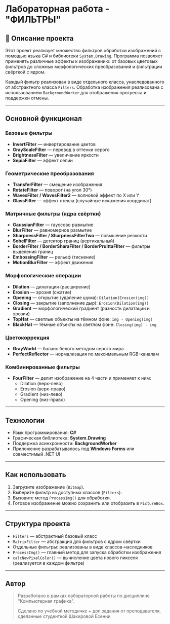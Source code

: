 # Лабораторная работа - "ФИЛЬТРЫ"

## 📌 Описание проекта

Этот проект реализует множество фильтров обработки изображений с помощью языка C# и библиотеки `System.Drawing`. Программа позволяет применять различные эффекты к изображению: от базовых цветовых фильтров до сложных морфологических преобразований и фильтрации свёрткой с ядром.

Каждый фильтр реализован в виде отдельного класса, унаследованного от абстрактного класса `Filters`. Обработка изображения реализована с использованием `BackgroundWorker` для отображения прогресса и поддержки отмены.

---

## Основной функционал

### Базовые фильтры
- **InvertFilter** — инвертирование цветов
- **GrayScaleFilter** — перевод в оттенки серого
- **BrightnessFilter** — увеличение яркости
- **SepiaFilter** — эффект сепии

### Геометрические преобразования
- **TransferFilter** — смещение изображения
- **RotateFilter** — поворот (на угол 30°)
- **WavesFilter / WavesFilter2** — волновой эффект по X или Y
- **GlassFilter** — эффект стекла (случайные искажения координат)

### Матричные фильтры (ядра свёртки)
- **GaussianFilter** — гауссово размытие
- **BlurFilter** — равномерное размытие
- **SharpnessFilter / SharpnessFilterTwo** — повышение резкости
- **SobelFilter** — детектор границ (вертикальный)
- **BorderFilter / BorderSharaFilter / BorderPruittaFIlter** — фильтры выделения границ
- **EmbossingFilter** — рельеф (тиснение)
- **MotionBlurFilter** — эффект движения

### Морфологические операции
- **Dilation** — дилатация (расширение)
- **Erosion** — эрозия (сжатие)
- **Opening** — открытие (удаление шума): `Dilation(Erosion(img))`
- **Closing** — закрытие (заполнение дыр): `Erosion(Dilation(img))`
- **Gradient** — морфологический градиент (разность дилатации и эрозии)
- **TopHat** — светлые объекты на тёмном фоне: `img - Opening(img)`
- **BlackHat** — тёмные объекты на светлом фоне: `Closing(img) - img`

### Цветокоррекция
- **GrayWorld** — баланс белого методом серого мира
- **PerfectReflector** — нормализация по максимальным RGB-каналам

### Комбинированные фильтры
- **FourFilter** — делит изображение на 4 части и применяет к ним:
  - Dilation (верх-лево)
  - Erosion (верх-право)
  - Gradient (низ-лево)
  - Opening (низ-право)

---

## Технологии

- Язык программирования: **C#**
- Графическая библиотека: **System.Drawing**
- Поддержка асинхронности: **BackgroundWorker**
- Приложение разрабатывалось под **Windows Forms** или совместимый .NET UI

---

## Как использовать

1. Загрузите изображение (`Bitmap`).
2. Выберите фильтр из доступных классов (`Filters`).
3. Вызовите метод `ProcessImg()` для обработки.
4. Готовое изображение можно сохранить или отобразить в `PictureBox`.

---

## Структура проекта

- `Filters` — абстрактный базовый класс
- `MatrixFilter` — абстракция для фильтров с ядром свёртки
- Отдельные фильтры: реализованы в виде классов-наследников
- `ProcessImg()` — главный метод для запуска обработки изображения
- `calcNewPixelColor()` — вычисление цвета нового пикселя (реализуется в каждом фильтре)

---

## Автор

> Разработано в рамках лабораторной работы по дисциплине "Компьютерная графика".
> 
> Сделано по учебной методичке + доп.задания от преподавателя, сделанные студенткой Шакировой Есении


